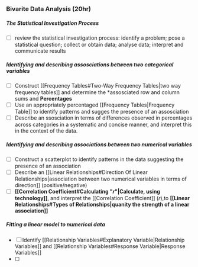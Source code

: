 ### Bivarite Data Analysis (20hr)

##### The Statistical Investigation Process
- [ ] review the statistical investigation process: identify a problem; pose a statistical question; collect or obtain data; analyse data; interpret and communicate results
##### Identifying and describing assosciations between two categorical variables
- [ ] Construct [[Frequency Tables#Two-Way Frequency Tables|two way frequency tables]] and determine the *assosciated row and column sums and **Percentages**
- [ ] Use an appropriately percentaged [[Frequency Tables|Frequency Table]] to identify patterns and sugges the presence of an assosciation
- [ ] Describe an ssosciation in terms of differences observed in percentages across categories in a systematic and concise manner, and interpret this in the context of the data.
##### Identifying and describing associations between two numerical variables
- [ ] Construct a scatterplot to identify patterns in the data suggesting the presence of an association
- [ ] Describe an [[Linear Relationships#Direction Of Linear Relationships|association between two numerical variables in terms of direction]] (positive/negative)
- [ ] **[[Correlation Coefficient#Calculating "*r*"|Calculate, using technology]]**, and interpret the [[Correlation Coefficient]] (*r*),to **[[Linear Relationships#Types of Relationships|quanity the strength of a linear association]]**
##### Fitting a linear model to numerical data
- [ ] Identify [[Relationship Variables#Explanatory Variable|Relationship Variables]] and [[Relationship Variables#Response Variable|Response Variables]]
- [ ] 